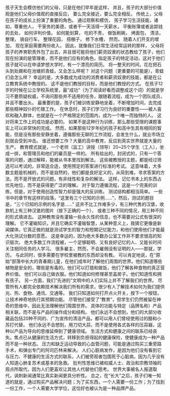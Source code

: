 孩子天生会模仿他们的父母，只是在他们早年是这样，
并且，孩子的大部分价值观是他们父母价值观的直接反应，
要么完全接近，要么完全相反。
传统上，父母在孩子的成长上扮演了重要的角色。
通过观察和模仿，
孩子学习生活技能，诸如，尊重他人，
干家务的美德，或者干一天活得一天薪水，
平衡账簿或者追踪钱的去处，
如何评判价值，
如何能划算，
吃的不贵，
做饭刷碗，
烤面包，
清洁，整理，
骑自行车，
整理花园，
搭棚子，
修下水槽，
然而，
随着人们开支的增加，
现在家庭需要两份收入，
因此，就像我们日常生活经常运转的那样，
父母将孩子的养育职责外包了出去，并且很可能将他们薪资奴隶的状态教给了孩子，他们现在扮演的是管理者，而不是他们应有的角色，指定孩子的特定活动，这对于他们孩子就可以在申请梦想大学时，有一个漂亮的简历。
将一整天的时间，花在把石头到处踢和在池塘抓青蛙，又会怎么样呢？
对这个问题（更重要的可能是），青蛙们会怎么样？
幸运的是，大多数成为成功的消费者和薪资奴隶的技能，都是在公立教育系统中教授的。
这不是他们教授的目标，而是他们教授的方式。
在孩子12岁的时候在公立学校系统里，最“成功”（为了阅读好看而调整成这个词）的就是学习不要质疑权威，不询问那些并不适用的任务，跟随着流程，成为一个团队成员，并且不要出头。
最重要的是，孩子们被训练安静地坐着，不断增加时间，去完成那些精神奴仆的忙碌工作。
在休息时，孩子们学习行为良好的重要性——被人喜欢和融入群体，也就是在一个严格限定的范围内，成为一个唯一而独特的人。
这对将来工作上的成功是必要的。
如果不是这种行为训练，那么那些受限的课题事实上可以非常快的完成。
然而，如果那些12岁年纪的孩子和高中生具有相同的智能，但是没有那些安静坐着，遵循那些无聊的工作流程，会发生什么，就业市场立刻就会受到冲击。
谁还想要工作？大量的高中教育，反应到真实世界就是大量的生产。
教育模式就是，一个老师（监工）讲授（领导）20~25个学生（工人），坐成一排，和管理员和他们的雇员是一样的。
所有给出的，封闭式的，只有一个答案的问题，通过解释，能被从书本里找到解法。
这些被教授的主题，都是经过筛选可以考试的，非常适合适，使用预定的答案进行标准的考试。
这意味着，大多数主题是机械的，而不是自然的，他们都是良好定义的，从简到难，寻求答案的方法，而不是开放式的问题，有非线性和复杂的解法。
这样，记忆书本上的东西占优先地位，而不是获得更广泛的理解。
对于智力遵循流程，这是一个完美的训练，但是，对于使用创造性智力却是强大的反训练。
测试结构都相当简单。
一些书中的章节有这样的段落，“这里有三个已知的示例……”，然后，测试的题目是，“三个已知的示例的名字是……”
这并不比工作难多少，有三种代售的汉堡，收款机上有三种汉堡的图片（按下正确的一个），
或者三种不同的情况，用三种不同的形式填进去。
这种教育没有灌输一些永久性的信息，也不需要对公式有很深的理解。
它不灌输知识，并且它确实不灌输智慧，从某种意义上，我猜它更像是新闻媒体。它真正做的就是测试学生的智力和短期记忆能力，和他们使用他们才能最大化测试分数的意愿。
这是幸运的，因为绝大多数办公室工作并不要求很高的知识层次。
绝大多数工作流程被，一个足够聪明、又有良好记忆的人、又能长时间关注相同任务的人学习。
很多雇主，然而，不会雇佣没有证明的人——那就，学历。
与此同时，很多需要在学校里被教的东西却没有教。
可以肯定地说，在“原始”部落中长大的青春期儿童，在他们成年时了解他们周围的世界。他们知道哪些植物是安全的，哪些是有毒的。他们可以打猎和做饭，他们了解各种食物的真正营养价值。
他们可以自己做衣服。他们知道如何修理甚至盖房子。他们知道性和拥有孩子。
另一方面，我们“先进的”文明中的人们实际上并不了解我们的世界。
尽管所有人都完全依赖技术解决我们所有的需求，很少有人了解技术如何为我们提供光、热、食物、通讯、交通等。
我们只知道如何打开点火开关，按下一个按钮，让技术神奇地执行其预期功能。
尽管他们接受了“教育”，但学生们仍然被留在神奇的思维中，因此无法理解他们周围世界。
具体的功能与特定（品牌名称）产品相关联，而不是与产品的操作成分和结构。
他们永远不会想到，他们的大部分收藏品包括20种不同的、广为宣传的清洁产品，都可以用人们曾经使用过的醋和小苏打代替。
他们永远不会想到，用刀切大蒜，而不是使用各式各样的压蒜器，这种以产品为导向的思维延伸到了健康领域。
生活方式和健康之间的联系已经丧失。焦点已从健康的生活方式，转移到负担得起的健康保险，使健康成为一种产品而不是一种状态。
压力和缺乏运动导致的心血管问题，可能是通过购买三重旁路手术，和弹出专门的阿司匹林来解决。
人们心脏病发作，是因为他们没有看到它与压力、不健康的生活方式的联系，人们被旁观者包围死于心脏病，因为几乎没有人知道心肺复苏术或基本的急救。
批判性思维已被权威人士、政治和宗教领袖的观点所取代，因为人们更喜欢让其他人代替他们思考。
世界大事被名人报道取代，讽刺新闻通常比真实新闻更具分析性。
总之，在“长大”之后，孩子们唯一知道的就是，通过购买产品解决问题；为了买东西，一个人需要一份工作；为了找到一份工作，一个人需要大学学位，这恰好也被认为是一种品牌产品。
